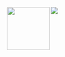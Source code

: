<img align="right" src="https://github-readme-stats.vercel.app/api?username=jayus0821&count_private=true&show_icons=true&hide=prs&theme=radical" />

<img align='right' src="https://profile-counter.glitch.me/jayus0821/count.svg" width="100">



